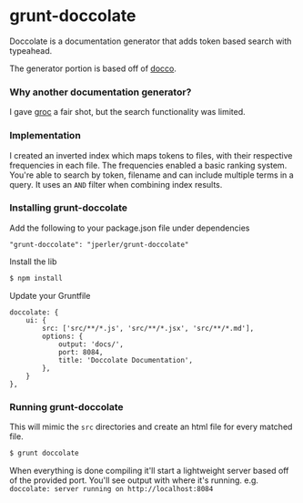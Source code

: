 # grunt-doccolate
Doccolate is a documentation generator that adds token based search with typeahead.

The generator portion is based off of [docco](https://github.com/jashkenas/docco).

### Why another documentation generator?
I gave [groc](http://nevir.github.io/groc/) a fair shot, but the search functionality was limited.

### Implementation
I created an inverted index which maps tokens to files, with their respective frequencies in each file. The frequencies enabled a basic ranking system. You're able to search by token, filename and can include multiple terms in a query. It uses an `AND` filter when combining index results.

### Installing grunt-doccolate
Add the following to your package.json file under dependencies
```
"grunt-doccolate": "jperler/grunt-doccolate"
```

Install the lib
```bash
$ npm install
```

Update your Gruntfile
```
doccolate: {
    ui: {
        src: ['src/**/*.js', 'src/**/*.jsx', 'src/**/*.md'],
        options: {
            output: 'docs/',
            port: 8084,
            title: 'Doccolate Documentation',
        },
    }
},
```

### Running grunt-doccolate
This will mimic the `src` directories and create an html file for every matched file.
```bash
$ grunt doccolate
```

When everything is done compiling it'll start a lightweight server based off of the provided port. You'll see output with where it's running. e.g. ```doccolate: server running on http://localhost:8084```
